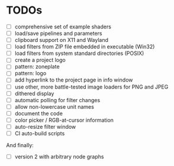 # TODOs

- [ ] comprehensive set of example shaders
- [ ] load/save pipelines and parameters
- [ ] clipboard support on X11 and Wayland
- [ ] load filters from ZIP file embedded in executable (Win32)
- [ ] load filters from system standard directories (POSIX)
- [ ] create a project logo
- [ ] pattern: zoneplate
- [ ] pattern: logo
- [ ] add hyperlink to the project page in info window
- [ ] use other, more battle-tested image loaders for PNG and JPEG
- [ ] dithered display
- [ ] automatic polling for filter changes
- [ ] allow non-lowercase unit names
- [ ] document the code
- [ ] color picker / RGB-at-cursor information
- [ ] auto-resize filter window
- [ ] CI auto-build scripts

And finally:
- [ ] version 2 with arbitrary node graphs
